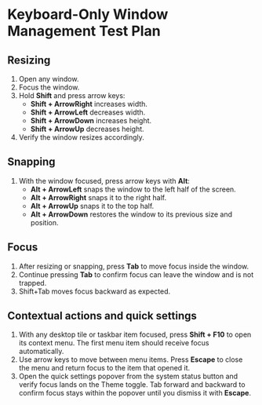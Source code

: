 # Keyboard-Only Window Management Test Plan

## Resizing
1. Open any window.
2. Focus the window.
3. Hold **Shift** and press arrow keys:
   - **Shift + ArrowRight** increases width.
   - **Shift + ArrowLeft** decreases width.
   - **Shift + ArrowDown** increases height.
   - **Shift + ArrowUp** decreases height.
4. Verify the window resizes accordingly.

## Snapping
1. With the window focused, press arrow keys with **Alt**:
   - **Alt + ArrowLeft** snaps the window to the left half of the screen.
   - **Alt + ArrowRight** snaps it to the right half.
   - **Alt + ArrowUp** snaps it to the top half.
   - **Alt + ArrowDown** restores the window to its previous size and position.

## Focus
1. After resizing or snapping, press **Tab** to move focus inside the window.
2. Continue pressing **Tab** to confirm focus can leave the window and is not trapped.
3. Shift+Tab moves focus backward as expected.

## Contextual actions and quick settings
1. With any desktop tile or taskbar item focused, press **Shift + F10** to open its context menu. The first menu item should receive focus automatically.
2. Use arrow keys to move between menu items. Press **Escape** to close the menu and return focus to the item that opened it.
3. Open the quick settings popover from the system status button and verify focus lands on the Theme toggle. Tab forward and backward to confirm focus stays within the popover until you dismiss it with **Escape**.
